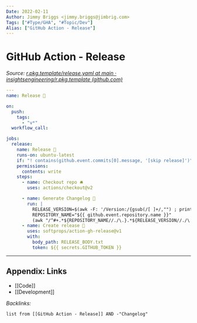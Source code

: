 ```yaml
---
Date: 2022-02-11
Author: Jimmy Briggs <jimmy.briggs@jimbrig.com>
Tags: ["#Type/GHA", "#Topic/Dev"]
Alias: ["GitHub Action - Release"]
---
```


# GitHub Action - Release

*Source: [r.pkg.template/release.yaml at main · insightsengineering/r.pkg.template (github.com)](https://github.com/insightsengineering/r.pkg.template/blob/main/.github/workflows/release.yaml)*

```yaml
---
name: Release 🚀

on:
  push:
    tags:
      - "v*"
  workflow_call:

jobs:
  release:
    name: Release 🚀
    runs-on: ubuntu-latest
    if: "! contains(github.event.commits[0].message, '[skip release]')"
    permissions:
      contents: write
    steps:
      - name: Checkout repo 🛎
        uses: actions/checkout@v2

      - name: Generate Changelog 📜
        run: |
          RELEASE_VERSION=$(awk -F: '/Version:/{gsub(/[ ]+/,"") ; print $2}' DESCRIPTION)
          REPOSITORY_NAME="${{ github.event.repository.name }}"
          (awk "/^#+.*${REPOSITORY_NAME//./\.}.*${RELEASE_VERSION//./\.}$/{flag=1;next}/^#+.*${REPOSITORY_NAME//./\.}.*/{flag=0}flag" NEWS.md | grep -v "^$" || echo "* ${RELEASE_VERSION}") > RELEASE_BODY.txt
      - name: Create release 🌟
        uses: softprops/action-gh-release@v1
        with:
          body_path: RELEASE_BODY.txt
          token: ${{ secrets.GITHUB_TOKEN }}
```


***

## Appendix: Links

- [[Code]]
- [[Development]]

*Backlinks:*

```dataview
list from [[GitHub Action - Release]] AND -"Changelog"
```